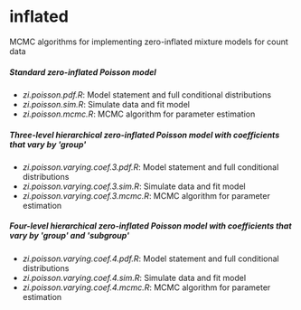 # inflated

MCMC algorithms for implementing zero-inflated mixture models for count data

##### Standard zero-inflated Poisson model
- *zi.poisson.pdf.R*: Model statement and full conditional distributions
- *zi.poisson.sim.R*: Simulate data and fit model
- *zi.poisson.mcmc.R*: MCMC algorithm for parameter estimation

##### Three-level hierarchical zero-inflated Poisson model with coefficients that vary by 'group'
- *zi.poisson.varying.coef.3.pdf.R*: Model statement and full conditional distributions
- *zi.poisson.varying.coef.3.sim.R*: Simulate data and fit model
- *zi.poisson.varying.coef.3.mcmc.R*: MCMC algorithm for parameter estimation

##### Four-level hierarchical zero-inflated Poisson model with coefficients that vary by 'group' and 'subgroup'
- *zi.poisson.varying.coef.4.pdf.R*: Model statement and full conditional distributions
- *zi.poisson.varying.coef.4.sim.R*: Simulate data and fit model
- *zi.poisson.varying.coef.4.mcmc.R*: MCMC algorithm for parameter estimation